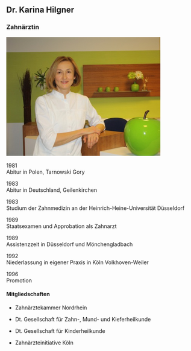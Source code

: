 ## Dr. Karina Hilgner 
### Zahnärztin

![Dr Hilgner](images/ueber-uns/dr-hilgner.jpg)  
  
1981  
Abitur in Polen, Tarnowski Gory
 
1983  
Abitur in Deutschland, Geilenkirchen
 
1983  
Studium der Zahnmedizin an der Heinrich-Heine-Universität Düsseldorf
 
1989  
Staatsexamen und Approbation als Zahnarzt
 
1989  
Assistenzzeit in Düsseldorf und Mönchengladbach
 
1992  
Niederlassung in eigener Praxis in Köln Volkhoven-Weiler
 
1996  
Promotion
  
#### Mitgliedschaften  
 
   - Zahnärztekammer Nordrhein
  
   - Dt. Gesellschaft für Zahn-, Mund- und Kieferheilkunde
 
   - Dt. Gesellschaft für Kinderheilkunde
 
   - Zahnärzteinitiative Köln

